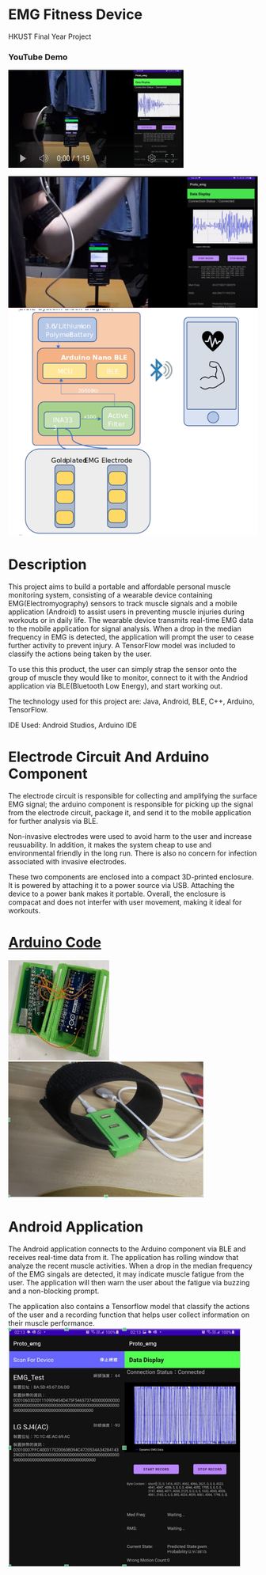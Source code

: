# EMG Fitness Device
HKUST Final Year Project

### YouTube Demo
<p><a href="https://youtu.be/pZxpOF_Pch0">
<img src="/assets/img/emg_thumbnail.png">
</a></p>


![EMG Lift](/assets/img/EMG_Lift.png)
![System](/assets/img/emg_system_diagram.png)

# Description
This project aims to build a portable and affordable personal muscle monitoring system, consisting of a wearable device containing EMG(Electromyography) sensors to track muscle signals and a mobile application (Android) to assist users in preventing muscle injuries during workouts or in daily life. The wearable device transmits real-time EMG data to the mobile application for signal analysis. When a drop in the median frequency in EMG is detected, the application will prompt the user to cease further activity to prevent injury. A TensorFlow model was included to classify the actions being taken by the user.

To use this this product, the user can simply strap the sensor onto the group of muscle they would like to monitor, connect to it with the Andriod application via BLE(Bluetooth Low Energy), and start working out.

The technology used for this project are: Java, Android, BLE, C++, Arduino, TensorFlow.

IDE Used: Android Studios, Arduino IDE

# Electrode Circuit And Arduino Component
The electrode circuit is responsible for collecting and amplifying the surface EMG signal; the arduino component is responsible for picking up the signal from the electrode circuit, package it, and send it to the mobile application for further analysis via BLE.

Non-invasive electrodes were used to avoid harm to the user and increase reusuability. In addition, it makes the system cheap to use and environmental friendly in the long run. There is also no concern for infection associated with invasive electrodes.

These two components are enclosed into a compact 3D-printed enclosure. It is powered by attaching it to a power source via USB. Attaching the device to a power bank makes it portable. Overall, the enclosure is compacat and does not interfer with user movement, making it ideal for workouts.

# <a href="https://github.com/whiteunicorn3404/JQ03a-21_EMG_FYP">Arduino Code</a><br>
![Enclosure](/assets/img/FYP_0.png)
![EMG_Device](/assets/img/FYP_1.png)

# Android Application
The Android application connects to the Arduino component via BLE and receives real-time data from it. The application has rolling window that analyze the recent muscle activities. When a drop in the median frequency of the EMG singals are detected, it may indicate muscle fatigue from the user. The application will then warn the user about the fatigue via buzzing and a non-blocking prompt.

The application also contains a Tensorflow model that classify the actions of the user and a recording function that helps user collect information on their muscle performance.<br>
![EMG_App](/assets/img/FYP_2.png)
